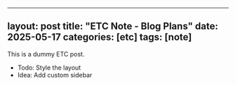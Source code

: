 - ---
layout: post
title: "ETC Note - Blog Plans"
date: 2025-05-17
categories: [etc]
tags: [note]
---

This is a dummy ETC post.

- Todo: Style the layout
- Idea: Add custom sidebar

